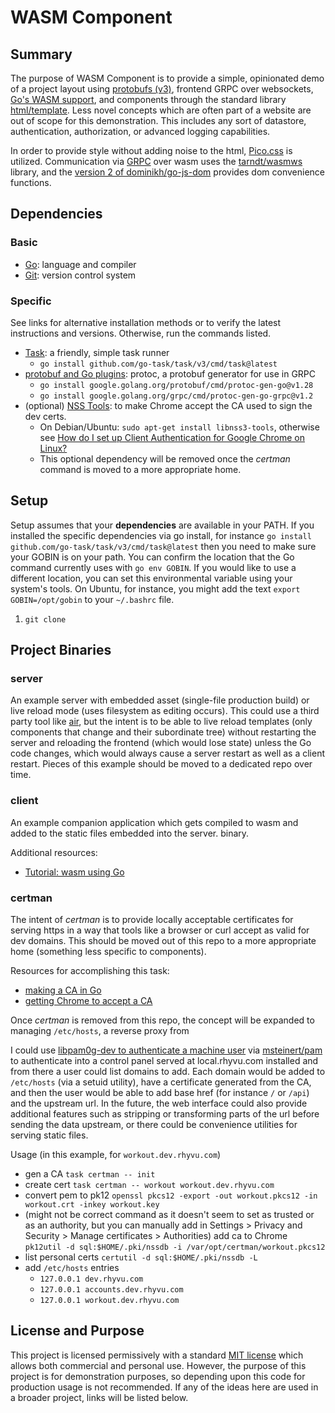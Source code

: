 # WASM Component

## Summary

The purpose of WASM Component is to provide a simple, opinionated demo of a project layout using [protobufs (v3)](https://developers.google.com/protocol-buffers/docs/proto3),
frontend GRPC over websockets, [Go's WASM support](https://pkg.go.dev/syscall/js), and components through the standard library 
[html/template](https://pkg.go.dev/html/template). Less novel concepts which are often part of a website are 
out of scope for this demonstration. This includes any sort of datastore, authentication, authorization, or 
advanced logging capabilities.

In order to provide style without adding noise to the html, [Pico.css](https://picocss.com/) is utilized. 
Communication via [GRPC](https://grpc.io/docs/languages/go/quickstart/) over wasm uses 
the [tarndt/wasmws](https://github.com/tarndt/wasmws) library, and the 
[version 2 of dominikh/go-js-dom](https://github.com/dominikh/go-js-dom) provides dom convenience functions.

## Dependencies

### Basic

 - [Go](https://golang.org): language and compiler
 - [Git](https://git-scm.com/): version control system

### Specific

See links for alternative installation methods or to verify the latest instructions and versions. 
Otherwise, run the commands listed.

 - [Task](https://taskfile.dev/): a friendly, simple task runner
   - `go install github.com/go-task/task/v3/cmd/task@latest`
 - [protobuf and Go plugins](https://grpc.io/docs/languages/go/quickstart/): protoc, a protobuf generator for use in GRPC
   - `go install google.golang.org/protobuf/cmd/protoc-gen-go@v1.28`
   - `go install google.golang.org/grpc/cmd/protoc-gen-go-grpc@v1.2`
 - (optional) [NSS Tools](https://knowledge.digicert.com/fr/fr/quovadis/end-user-certificates/how-do-i-set-up-client-authentication-for-google-chrome-on-linux.html): 
   to make Chrome accept the CA used to sign the dev certs.
   - On Debian/Ubuntu: `sudo apt-get install libnss3-tools`, otherwise see [How do I set up Client Authentication for Google Chrome on Linux?](https://knowledge.digicert.com/fr/fr/quovadis/end-user-certificates/how-do-i-set-up-client-authentication-for-google-chrome-on-linux.html)
   - This optional dependency will be removed once the *certman* command is moved to a more appropriate home.

## Setup

Setup assumes that your **dependencies** are available in your PATH. If you installed 
the specific dependencies via go install, for instance `go install github.com/go-task/task/v3/cmd/task@latest` then you 
need to make sure your GOBIN is on your path. You can confirm the location that the Go command currently uses 
with `go env GOBIN`. If you would like to use a different location, you can set this environmental variable using 
your system's tools. On Ubuntu, for instance, you might add the text `export GOBIN=/opt/gobin` to your `~/.bashrc` file.

 1. `git clone `

## Project Binaries

### server

An example server with embedded asset (single-file production build) or live reload mode (uses filesystem as 
editing occurs). This could use a third party tool like [air](https://github.com/cosmtrek/air), but the 
intent is to be able to live reload templates (only components that change and their subordinate tree) 
without restarting the server and reloading the frontend (which would lose state) unless the Go code 
changes, which would always cause a server restart as well as a client restart. Pieces of this example should 
be moved to a dedicated repo over time.

### client

An example companion application which gets compiled to wasm and added to the static files embedded into the 
server. binary.

Additional resources:

 - [Tutorial: wasm using Go](https://golangbot.com/webassembly-using-go/)

### certman

The intent of *certman* is to provide locally acceptable certificates for serving https in a way that tools
like a browser or curl accept as valid for dev domains. This should be moved out of this repo to a more 
appropriate home (something less specific to components).

Resources for accomplishing this task:

 - [making a CA in Go](https://shaneutt.com/blog/golang-ca-and-signed-cert-go/)
 - [getting Chrome to accept a CA](https://serverfault.com/questions/946756/ssl-certificate-in-system-store-not-trusted-by-chrome)

Once *certman* is removed from this repo, the concept will be expanded to managing `/etc/hosts`, a 
reverse proxy from 

I could use [libpam0g-dev to authenticate a machine user](https://forum.golangbridge.org/t/check-linux-user-and-password-authenticate/6220/4) 
via [msteinert/pam](https://github.com/msteinert/pam) to authenticate into a control panel served at 
local.rhyvu.com installed and from there a user could list domains to add. Each domain would be 
added to `/etc/hosts` (via a setuid utility), have a certificate generated from the CA, and then the 
user would be able to add base href (for instance `/` or `/api`) and the upstream url. In the future, the web
interface could also provide additional features such as stripping or transforming parts of the url 
before sending the data upstream, or there could be convenience utilities for serving static files.

Usage (in this example, for `workout.dev.rhyvu.com`)
 - gen a CA `task certman -- init`
 - create cert `task certman -- workout workout.dev.rhyvu.com`
 - convert pem to pk12 `openssl pkcs12 -export -out workout.pkcs12 -in workout.crt -inkey workout.key`
 - (might not be correct command as it doesn't seem to set as trusted or as an authority, but you can manually add in Settings > Privacy and Security > Manage certificates > Authorities) add ca to Chrome `pk12util -d sql:$HOME/.pki/nssdb -i /var/opt/certman/workout.pkcs12`
 - list personal certs `certutil -d sql:$HOME/.pki/nssdb -L`
 - add `/etc/hosts` entries
   - `127.0.0.1 dev.rhyvu.com`
   - `127.0.0.1 accounts.dev.rhyvu.com`
   - `127.0.0.1 workout.dev.rhyvu.com`

## License and Purpose

This project is licensed permissively with a standard [MIT license](LICENSE.txt) which allows both commercial and 
personal use. However, the purpose of this project is for demonstration purposes, so depending upon this code 
for production usage is not recommended. If any of the ideas here are used in a broader project, links will be listed
below.
